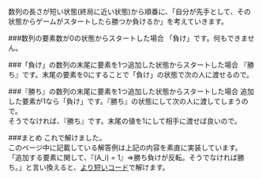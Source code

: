 数列の長さが短い状態(終局に近い状態)から順番に、「自分が先手として、その状態からゲームがスタートしたら勝つか負けるか」を考えていきます。  

###数列の要素数が0の状態からスタートした場合
「負け」です。何もできません。

###「負け」の数列の末尾に要素を1つ追加した状態からスタートした場合
『勝ち』です。末尾の要素を0にすることで「負け」の状態で次の人に渡せるので。

###『勝ち』の数列の末尾に要素を1つ追加した状態からスタートした場合
追加した要素が1なら「負け」です。『勝ち』の状態にして次の人に渡してしまうので。  
そうでなければ、『勝ち』です。末尾の値を1にして相手に渡せば良いので。  

###まとめ
これで解けました。  
このページ中に記載している解答例は上記の内容を素直に実装しています。  
「追加する要素に関して、『\(A_i\) = 1』⇒勝ち負けが反転。そうでなければ勝ち。」と言い換えると、[より短いコード](https://yukicoder.me/submissions/658006/)で解けます。
